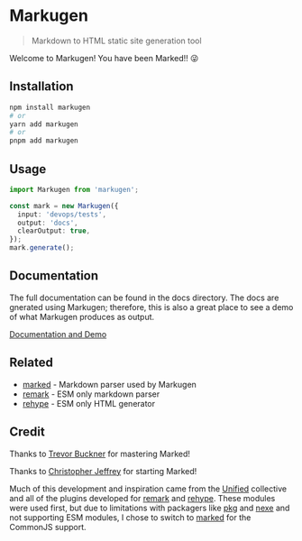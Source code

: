 # Markugen

> Markdown to HTML static site generation tool

Welcome to Markugen! You have been Marked!! 😜

## Installation

```bash
npm install markugen
# or
yarn add markugen
# or
pnpm add markugen
```

## Usage

```ts
import Markugen from 'markugen';

const mark = new Markugen({
  input: 'devops/tests',
  output: 'docs',
  clearOutput: true,
});
mark.generate();
```

## Documentation

The full documentation can be found in the docs directory. The docs are gnerated
using Markugen; therefore, this is also a great place to see a demo of what 
Markugen produces as output.

[Documentation and Demo](./docs/index.html)

## Related

* [marked](https://marked.js.org/) - Markdown parser used by Markugen
* [remark](https://github.com/remarkjs/remark) - ESM only markdown parser
* [rehype](https://github.com/rehypejs/rehype) - ESM only HTML generator

## Credit

Thanks to [Trevor Buckner](https://github.com/calculuschild) for mastering Marked!

Thanks to [Christopher Jeffrey](https://github.com/chjj) for starting Marked!

Much of this development and inspiration came from the [Unified](https://unifiedjs.com/)
collective and all of the plugins developed for [remark](https://github.com/remarkjs/remark)
and [rehype](https://github.com/rehypejs/rehype). These modules were used first,
but due to limitations with packagers like [pkg](https://www.npmjs.com/package/pkg)
and [nexe](https://www.npmjs.com/package/nexe) and not supporting ESM modules, I 
chose to switch to [marked](https://marked.js.org/) for the CommonJS support.